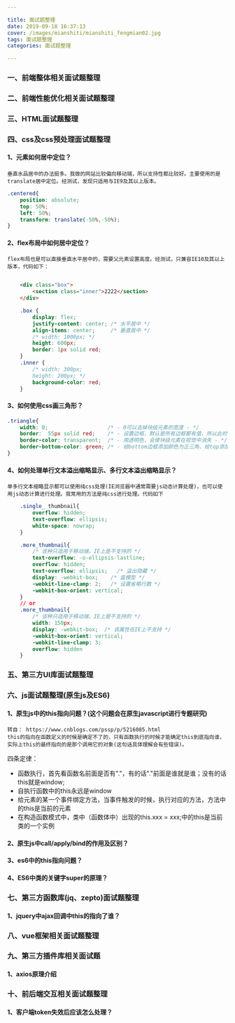 ```yaml
---

title: 面试题整理
date: 2019-09-18 16:37:13
cover: /images/mianshiti/mianshiti_fengmian02.jpg
tags: 面试题整理
categories: 面试题整理

---
```


### 一、前端整体相关面试题整理

### 二、前端性能优化相关面试题整理

### 三、HTML面试题整理

### 四、css及css预处理面试题整理


#### 1、元素如何居中定位？

    垂直水品居中的办法挺多。我做的网站比较偏向移动端，所以支持性都比较好。主要使用的是translate居中定位。经测试，发现只适用与IE9及其以上版本。
```css
.centered{
    position: absolute;
    top: 50%;
    left: 50%;
    transform: translate(-50%,-50%);
}
```

#### 2、flex布局中如何居中定位？
    flex布局也是可以直接垂直水平居中的，需要父元素设置高度。经测试，只兼容IE10及其以上版本，代码如下：

```HTML

    <div class="box">
        <section class="inner">2222</section>
    </div>

```

```css
    .box {
        display: flex;
        justify-content: center; /* 水平居中 */
        align-items: center;     /* 垂直居中 */
        /* width: 1000px; */
        height: 600px;
        border: 1px solid red;
    }
    .inner {
        /* width: 300px;
        height: 200px; */
        background-color: red;
    }

```

#### 3、如何使用css画三角形？

```css
.triangle{
    width: 0;                   /* - 0可以去掉块级元素的宽度 - */
    border:  55px solid red;    /* - 设置边框，默认是所有边框都有值，所以此时会显示正方形 - */
    border-color: transparent;  /* - 用透明色，会使块级元素在视觉中消失 - */
    border-bottom-color: green; /* - 给bottom边框添加颜色为正三角、给top添加为下三角 - */
}
```

#### 4、如何处理单行文本溢出缩略显示、多行文本溢出缩略显示？
    单多行文本缩略显示都可以使用纯css处理(IE浏览器中通常需要js动态计算处理)，也可以使用js动态计算进行处理。我常用的方法是纯css进行处理。代码如下
```css
    .single_ thumbnail{
        overflow: hidden;
        text-overflow: ellipsis;
        white-space: nowrap;
    }

    .more_thumbnail{
        /* 该种只适用于移动端，IE上是不支持的 */
        text-overflow: -o-ellipsis-lastline;
        overflow: hidden;
        text-overflow: ellipsis;   /* 溢出隐藏 */ 
        display: -webkit-box;    /* 盒模型 */ 
        -webkit-line-clamp: 2;   /* 设置省略行数 */ 
        -webkit-box-orient: vertical;
    }
    // or
    .more_thumbnail{
        /* 该种只适用于移动端，IE上是不支持的 */
        width: 150px;
        display: -webkit-box;  /* 该属性在IE上不支持 */
        -webkit-box-orient: vertical;
        -webkit-line-clamp: 3;
        overflow: hidden
    }
```


### 五、第三方UI库面试题整理

### 六、js面试题整理(原生js及ES6)


#### 1、原生js中的this指向问题？(这个问题会在原生javascript进行专题研究)

    转自： https://www.cnblogs.com/pssp/p/5216085.html
    this的指向在函数定义的时候是确定不了的，只有函数执行的时候才能确定this到底指向谁，实际上this的最终指向的是那个调用它的对象(这句话具体理解会有些错误)。
四条定律：  
  + 函数执行，首先看函数名前面是否有"."，有的话"."前面是谁就是谁；没有的话this就是window;
  + 自执行函数中的this永远是window
  + 给元素的某一个事件绑定方法，当事件触发的时候，执行对应的方法，方法中的this是当前的元素
  + 在构造函数模式中，类中（函数体中）出现的this.xxx = xxx;中的this是当前类的一个实例




#### 2、原生js中call/apply/bind的作用及区别？

#### 3、es6中的this指向问题？

#### 4、ES6中类的关键字super的原理？



### 七、第三方函数库(jq、zepto)面试题整理

#### 1、jquery中ajax回调中this的指向了谁？

### 八、vue框架相关面试题整理

### 九、第三方插件库相关面试题

#### 1、axios原理介绍

### 十、前后端交互相关面试题整理

#### 1、客户端token失效后应该怎么处理？



